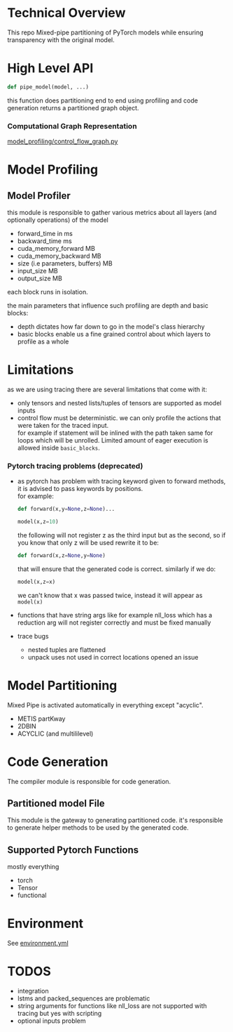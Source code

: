 # Technical Overview

This repo Mixed-pipe partitioning of PyTorch models while ensuring transparency with the original model.

# High Level API

```python
def pipe_model(model, ...)
```

this function does partitioning end to end using profiling and code generation
returns a partitioned graph object.

### Computational Graph Representation

[model_profiling/control_flow_graph.py](autopipe/model_profiling/control_flow_graph.py)



# Model Profiling

## Model Profiler

this module is responsible to gather various metrics about all layers (and optionally operations) of the model

- forward_time in ms
- backward_time ms
- cuda_memory_forward MB
- cuda_memory_backward MB
- size (i.e parameters, buffers) MB
- input_size MB
- output_size MB

each block runs in isolation.

the main parameters that influence such profiling are depth and basic blocks:

- depth dictates how far down to go in the model's class hierarchy
- basic blocks enable us a fine grained control about which layers to profile as a whole

# Limitations

as we are using tracing there are several limitations that come with it:

- only tensors and nested lists/tuples of tensors are supported as model inputs
- control flow must be deterministic. we can only profile the actions that were taken for the traced input.\
  for example if statement will be inlined with the path taken same for loops which will be unrolled. Limited amount of eager execution is allowed inside `basic_blocks`.

### Pytorch tracing problems (deprecated)
- as pytorch has problem with tracing keyword given to forward methods, it is advised to pass keywords by positions.\
  for example:

  ```python
  def forward(x,y=None,z=None)...

  model(x,z=10)
  ```

  the following will not register z as the third input but as the second, so if you know that only z will be used rewrite it to be:

  ```python
  def forward(x,z=None,y=None)
  ```

  that will ensure that the generated code is correct.
  similarly if we do:

  ```python
  model(x,z=x)
  ```

  we can't know that x was passed twice, instead it will appear as `model(x)`

- functions that have string args like for example nll_loss which has a reduction arg will not register correctly and must be fixed manually
- trace bugs
  - nested tuples are flattened
  - unpack uses not used in correct locations opened an issue


# Model Partitioning
Mixed Pipe is activated automatically in everything except "acyclic".
 * METIS partKway
 * 2DBIN
 * ACYCLIC (and multililevel)


# Code Generation
The compiler module is responsible for code generation.
## Partitioned model File

This module is the gateway to generating partitioned code.
it's responsible to generate helper methods to be used by the generated code.


## Supported Pytorch Functions

mostly everything

- torch
- Tensor
- functional


# Environment
See [environment.yml](environment.yml)

# TODOS
- integration
- lstms and packed_sequences are problematic
- string arguments for functions like nll_loss are not supported with tracing but yes with scripting
- optional inputs problem
